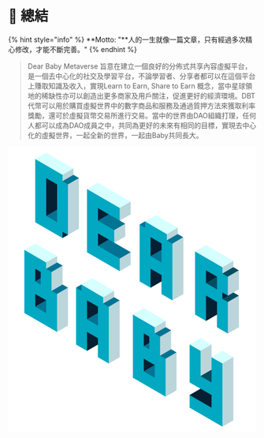 # 📜 總結

{% hint style="info" %}
**Motto: "**人的一生就像一篇文章，只有經過多次精心修改，才能不斷完善。"
{% endhint %}

> Dear Baby Metaverse 旨意在建立一個良好的分佈式共享內容虛擬平台，是一個去中心化的社交及學習平台，不論學習者、分享者都可以在這個平台上賺取知識及收入，實現Learn to Earn, Share to Earn 概念，當中星球領地的稀缺性亦可以創造出更多商家及用戶關注，促進更好的經濟環境。DBT代幣可以用於購買虛擬世界中的數字商品和服務及通過質押方法來獲取利率獎勵，還可於虛擬貨幣交易所進行交易。當中的世界由DAO組織打理，任何人都可以成為DAO成員之中，共同為更好的未來有相同的目標，實現去中心化的虛擬世界，一起全新的世界，一起由Baby共同長大。

![](<.gitbook/assets/title4 copy.png>)

